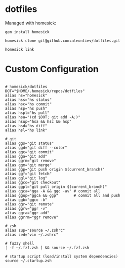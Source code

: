 dotfiles
========
Managed with homesick:


`gem install homesick`

`homesick clone git@github.com:aleontiev/dotfiles.git`

`homesick link`

Custom Configuration
====================
```

# homesick/dotfiles
DOT="$HOME/.homesick/repos/dotfiles"
alias hs="homesick"
alias hss="hs status"
alias hsc="hs commit"
alias hsp="hs push"
alias hspl="hs pull"
alias hsa="(cd $DOT; git add -A;)" 
alias hsup="hsa && hsc && hsp"
alias hsd="hs diff"
alias hsl="hs link"

# git
alias ggs="git status"
alias ggd="git diff --color"
alias ggc="git commit"
alias gga="git add"
alias ggrm="git remove"
alias ggm="git merge"
alias ggp="git push origin $(current_branch)"
alias ggf="git fetch"
alias ggl="git log"
alias ggco="git checkout"     
alias ggpl="git pull origin $(current_branch)"
alias ggca="gga -A && ggc -av" # commit all
alias ggup="ggca && ggp"       # commit all and push
alias ggb="ggco -b"            
alias ggr="git remote"
alias ggrv="ggr -v"
alias ggra="ggr add"
alias ggrrm="ggr remove"

# zsh
alias zup="source ~/.zshrc"
alias zed="vim ~/.zshrc"

# fuzzy shell
[ -f ~/.fzf.zsh ] && source ~/.fzf.zsh

# startup script (load/install system dependencies)
source ~/.startup.zsh

```
